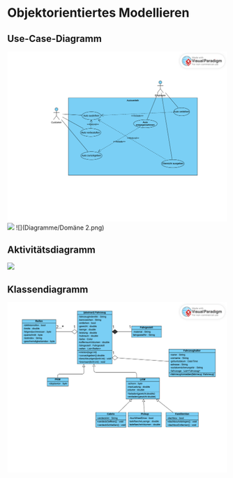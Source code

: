 # Objektorientiertes Modellieren

## Use-Case-Diagramm
![](Diagramme/UseCase-Diagramm.png)
![](Diagramme/Dömane.png)
![](Diagramme/Domäne 2.png)

## Aktivitätsdiagramm
![](Diagramme/Aktivitätsdiagramm.png)

## Klassendiagramm
![](Diagramme/Klassendiagramm.png)
